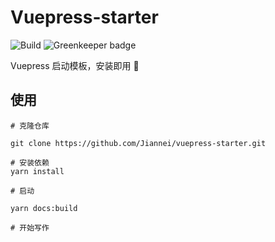 # Vuepress-starter

![Build](https://github.com/Jiannei/vuepress-starter/workflows/Build/badge.svg?branch=master)
![Greenkeeper badge](https://badges.greenkeeper.io/Jiannei/vuepress-starter.svg)

Vuepress 启动模板，安装即用 :tada:

## 使用

```
# 克隆仓库

git clone https://github.com/Jiannei/vuepress-starter.git

# 安装依赖
yarn install

# 启动

yarn docs:build

# 开始写作
️
```